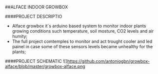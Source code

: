 ##ALFACE INDOOR GROWBOX

####PROJECT DESCRIPTIO
- Alface growbox it´s arduino based system to monitor indoor plants growing conditions such temperature, soil mosture, CO2 levels and air humity;
- The full project comtemples to monitor and act trought cooler and led painel in case some of these sensors levels became unhealthy for the plants;

####PROJECT SCHEMATIC
![]https://github.com/antoniogbn/growbox-alface/blob/master/growbox-alface.png

